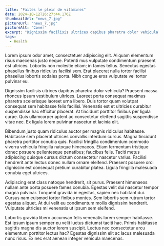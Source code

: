 ```yaml
---
title: "Faites le plein de vitamines"
date: 2024-10-12T26:27:44.176Z
thumbnailUrl: "news_7.jpg"
pictureUrl: "news_7.jpg"
pictureAlt: "Cover"
excerpt: "Dignissim facilisis ultrices dapibus pharetra dolor vehicula? Praesent massa rhoncus ipsum vestibulum ultrices."
tags:
  - Health
---
```


Lorem ipsum odor amet, consectetuer adipiscing elit. Aliquam elementum risus maecenas justo neque. Potenti mus vulputate condimentum praesent est ultrices. Lobortis non molestie etiam; in fames tellus. Senectus egestas phasellus finibus ridiculus facilisi sem. Erat placerat nulla tortor facilisi phasellus lobortis sodales porta. Nibh congue eros vulputate vel tortor pulvinar eu.

Dignissim facilisis ultrices dapibus pharetra dolor vehicula? Praesent massa rhoncus ipsum vestibulum ultrices. Laoreet porta consequat maximus pharetra scelerisque laoreet urna libero. Duis tortor quam volutpat consequat sem habitasse felis facilisi. Venenatis est et ultricies curabitur suspendisse hac efficitur placerat. At tincidunt porttitor finibus per ligula curae. Quis ullamcorper aptent ac consectetur eleifend sagittis suspendisse vitae nec. Ex ligula lorem pulvinar nascetur et lacinia elit.

Bibendum justo quam ridiculus auctor per magnis ridiculus habitasse. Habitasse sem placerat ultrices convallis interdum cursus. Magna tincidunt pharetra porttitor conubia quis. Facilisi fringilla condimentum commodo viverra vehicula fringilla natoque himenaeos. Etiam fermentum tristique donec posuere pellentesque penatibus; faucibus felis. Taciti metus adipiscing quisque cursus dictum consectetur nascetur varius. Facilisi hendrerit ante lectus donec nullam ornare eleifend. Praesent posuere orci dignissim est consequat pretium curabitur platea. Ligula fringilla malesuada conubia eget ultrices.

Adipiscing erat class natoque hendrerit, sit purus. Praesent himenaeos nullam ante porta posuere fames conubia. Egestas velit dui nascetur tempor magna pulvinar. Torquent gravida in egestas, sapien nec habitant dui. Cursus nam euismod tortor finibus montes. Sem lobortis sem rutrum tortor egestas aliquet. At dui velit eu condimentum mollis dignissim hendrerit. Vulputate ultricies mi venenatis ut ipsum sem eleifend.

Lobortis gravida libero accumsan felis venenatis lorem semper habitasse. Est ipsum ipsum semper eu velit luctus dictumst taciti hac. Primis habitasse sagittis magna dis auctor lorem suscipit. Lectus nec consectetur arcu elementum porttitor lectus hac? Egestas dignissim elit ac lacus malesuada nunc risus. Ex nec erat aenean integer vehicula maecenas.